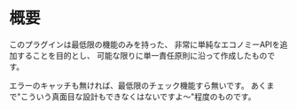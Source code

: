 # 概要
このプラグインは最低限の機能のみを持った、 非常に単純なエコノミーAPIを追加することを目的とし、 可能な限りに単一責任原則に沿って作成したものです。

エラーのキャッチも無ければ、最低限のチェック機能すら無いです。
あくまで"こういう真面目な設計もできなくはないですよ～"程度のものです。
